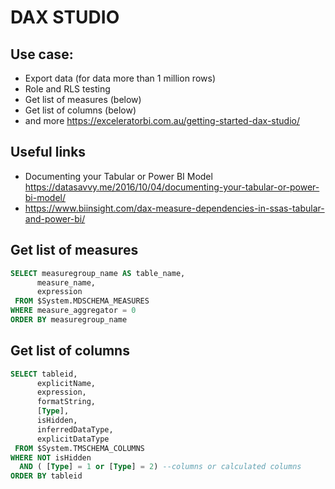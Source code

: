 # DAX STUDIO

## Use case:
* Export data (for data more than 1 million rows)
* Role and RLS testing 
* Get list of measures (below)
* Get list of columns (below)
* and more https://exceleratorbi.com.au/getting-started-dax-studio/

## Useful links
* Documenting your Tabular or Power BI Model https://datasavvy.me/2016/10/04/documenting-your-tabular-or-power-bi-model/ 
* https://www.biinsight.com/dax-measure-dependencies-in-ssas-tabular-and-power-bi/ 
## Get list of measures
 ```sql
SELECT measuregroup_name AS table_name, 
       measure_name,  
       expression
  FROM $System.MDSCHEMA_MEASURES
 WHERE measure_aggregator = 0
 ORDER BY measuregroup_name
```

## Get list of columns
 ```sql
SELECT tableid,
	   explicitName,
	   expression,
	   formatString, 
	   [Type],
	   isHidden,
	   inferredDataType,
	   explicitDataType
  FROM $System.TMSCHEMA_COLUMNS
 WHERE NOT isHidden 
   AND ( [Type] = 1 or [Type] = 2) --columns or calculated columns
 ORDER BY tableid

```

```
